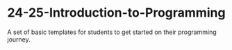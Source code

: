 # 24-25-Introduction-to-Programming
A set of basic templates for students to get started on their programming journey. 
